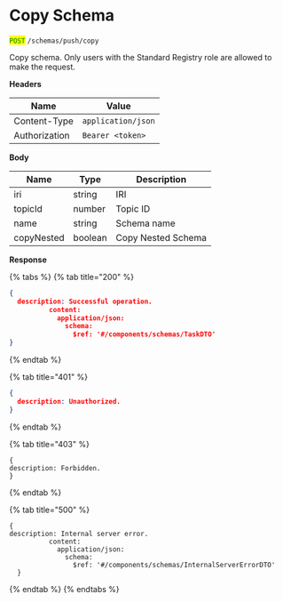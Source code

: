 # Copy Schema

<mark style="color:green;">`POST`</mark> `/schemas/push/copy`

Copy schema. Only users with the Standard Registry role are allowed to\
make the request.

**Headers**

| Name          | Value              |
| ------------- | ------------------ |
| Content-Type  | `application/json` |
| Authorization | `Bearer <token>`   |

**Body**

| Name       | Type    | Description        |
| ---------- | ------- | ------------------ |
| iri        | string  | IRI                |
| topicId    | number  | Topic ID           |
| name       | string  | Schema name        |
| copyNested | boolean | Copy Nested Schema |

**Response**

{% tabs %}
{% tab title="200" %}
```json
{
  description: Successful operation.
          content:
            application/json:
              schema:
                $ref: '#/components/schemas/TaskDTO'
}
```
{% endtab %}

{% tab title="401" %}
```json
{
  description: Unauthorized.
}
```
{% endtab %}

{% tab title="403" %}
```
{
description: Forbidden.
}
```
{% endtab %}

{% tab title="500" %}
```
{
description: Internal server error.
          content:
            application/json:
              schema:
                $ref: '#/components/schemas/InternalServerErrorDTO'
  }
```
{% endtab %}
{% endtabs %}

